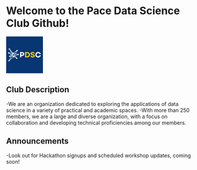 # Welcome to the Pace Data Science Club Github!


<img src="PDSC_Logo.png" alt="alt text" width="100"/>

## Club Description

-We are an organization dedicated to exploring the applications of data science in a variety of practical and academic spaces.
-With more than 250 members, we are a large and diverse organization, with a focus on collaboration and developing technical proficiencies among our members.

## Announcements

-Look out for Hackathon signups and scheduled workshop updates, coming soon!
